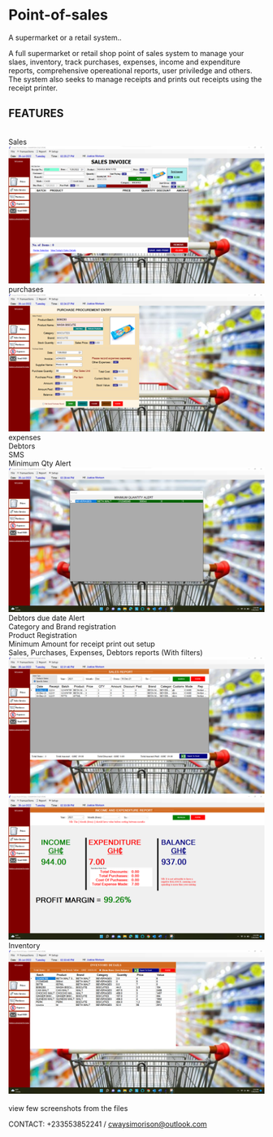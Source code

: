 # Point-of-sales
A supermarket or a retail system..

A full supermarket or retail shop point of sales system to manage your slaes, inventory, track purchases, expenses, income and expenditure reports, comprehensive opereational reports, user priviledge and others. The system also seeks to manage receipts and prints out receipts using the receipt printer.

<H2>FEATURES </h2> <br>
Sales <br>
<img src="sales.png">
purchases <br>
<img src="purchase.png">
expenses <br>
Debtors <br>
SMS <br>
Minimum Qty Alert <br>
<img src="minimum.png"> 
Debtors due date Alert <br>
Category and Brand registration <br>
Product Registration <br>
Minimum Amount for receipt print out setup <br>
Sales, Purchases, Expenses, Debtors reports (With filters) <br>
<img src="sales report.png">
<img src="i&e.png">
Inventory <br>
<img src="inventory.png">
<br>
<br>
view few screenshots from the files

CONTACT: +233553852241 / cwaysimorison@outlook.com
